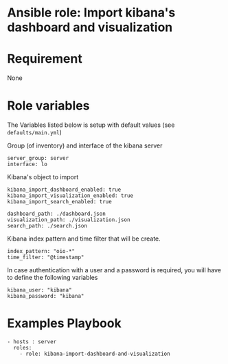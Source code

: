 Ansible role: Import kibana's dashboard and visualization
=====

# Requirement

None


# Role variables

The Variables listed below is setup with default values (see `defaults/main.yml`)

 Group (of inventory) and interface of the kibana server

```
server_group: server
interface: lo
```
Kibana's object to import
```
kibana_import_dashboard_enabled: true
kibana_import_visualization_enabled: true
kibana_import_search_enabled: true

dashboard_path: ./dashboard.json
visualization_path: ./visualization.json
search_path: ./search.json
```
Kibana index pattern and time filter that will be create.
```
index_pattern: "oio-*"
time_filter: "@timestamp"

```

In case authentication with a user and a password is required, you will have to define the following variables 
```
kibana_user: "kibana"
kibana_password: "kibana"

```

# Examples Playbook

```
- hosts : server
  roles:
    - role: kibana-import-dashboard-and-visualization
```
